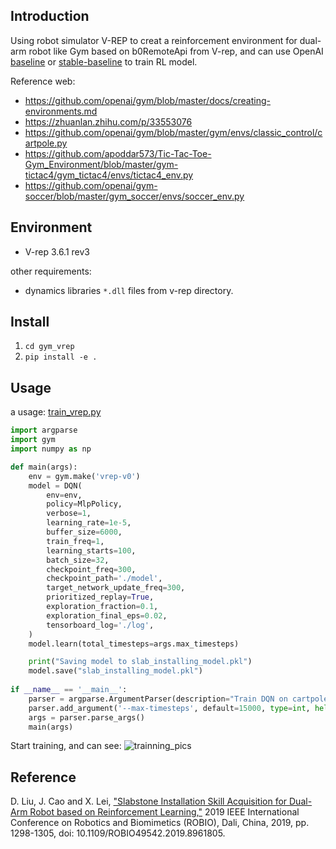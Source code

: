 ## Introduction
Using robot simulator V-REP to creat a reinforcement environment for dual-arm robot like Gym based on b0RemoteApi from V-rep, and can use OpenAI [baseline](https://github.com/openai/baselines/) or [stable-baseline](https://github.com/hill-a/stable-baselines) to train RL model.

Reference web: 
+ https://github.com/openai/gym/blob/master/docs/creating-environments.md
+ https://zhuanlan.zhihu.com/p/33553076
+ https://github.com/openai/gym/blob/master/gym/envs/classic_control/cartpole.py
+ https://github.com/apoddar573/Tic-Tac-Toe-Gym_Environment/blob/master/gym-tictac4/gym_tictac4/envs/tictac4_env.py
+ https://github.com/openai/gym-soccer/blob/master/gym_soccer/envs/soccer_env.py


## Environment
+ V-rep 3.6.1 rev3
  
other requirements:
+ dynamics libraries `*.dll` files from v-rep directory.

## Install
1) `cd gym_vrep`
2) `pip install -e .`


## Usage
a usage: [train_vrep.py](https://github.com/doctorsrn/gym_vrep/blob/master/gym_vrep/envs/train_vrep.py)


```python
import argparse
import gym
import numpy as np

def main(args):
    env = gym.make('vrep-v0')
    model = DQN(
        env=env,
        policy=MlpPolicy,
        verbose=1,
        learning_rate=1e-5,
        buffer_size=6000,
        train_freq=1,
        learning_starts=100,
        batch_size=32,
        checkpoint_freq=300,
        checkpoint_path='./model',
        target_network_update_freq=300,
        prioritized_replay=True,
        exploration_fraction=0.1,
        exploration_final_eps=0.02,
        tensorboard_log='./log',
    )
    model.learn(total_timesteps=args.max_timesteps)

    print("Saving model to slab_installing_model.pkl")
    model.save("slab_installing_model.pkl")
    
if __name__ == '__main__':
    parser = argparse.ArgumentParser(description="Train DQN on cartpole")
    parser.add_argument('--max-timesteps', default=15000, type=int, help="Maximum number of timesteps")
    args = parser.parse_args()
    main(args)
```

Start training, and can see:
![trainning_pics](https://raw.githubusercontent.com/doctorsrn/gym_vrep/master/docs/gif/training.gif)

## Reference
D. Liu, J. Cao and X. Lei, ["Slabstone Installation Skill Acquisition for Dual-Arm Robot based on Reinforcement Learning,"](https://ieeexplore.ieee.org/abstract/document/8961805) 2019 IEEE International Conference on Robotics and Biomimetics (ROBIO), Dali, China, 2019, pp. 1298-1305, doi: 10.1109/ROBIO49542.2019.8961805.
